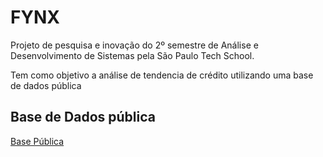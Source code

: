 # FYNX

Projeto de pesquisa e inovação do 2º semestre de Análise e Desenvolvimento de Sistemas pela São Paulo Tech School.

Tem como objetivo a análise de tendencia de crédito utilizando uma base de dados pública

## Base de Dados pública

[Base Pública](https://dadosabertos.bndes.gov.br/dataset/operacoes-financiamento/resource/612faa0b-b6be-4b2c-9317-da5dc2c0b901)
